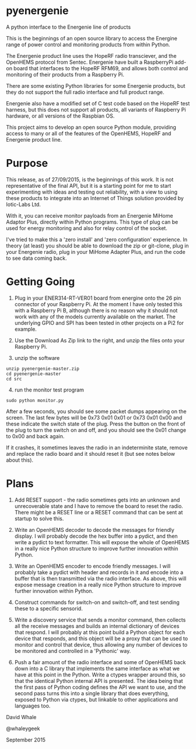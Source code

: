 # pyenergenie
A python interface to the Energenie line of products


This is the beginnings of an open source library to access the Energine range of
power control and monitoring products from within Python.

The Energenie product line uses the HopeRF radio transciever, and the OpenHEMS 
protocol from Sentec. Energenie have built a RaspberryPi add-on board that 
interfaces to the HopeRF RFM69, and allows both control and monitoring of their 
products from a Raspberry Pi.

There are some existing Python libraries for some Energenie products, but they
do not support the full radio interface and full product range.

Energenie also have a modified set of C test code based on the HopeRF test harness,
but this does not support all products, all variants of Raspberry Pi hardware,
or all versions of the Raspbian OS.

This project aims to develop an open source Python module, providing 
access to many or all of the features of the OpenHEMS, HopeRF and Energenie 
product line.


Purpose
====

This release, as of 27/09/2015, is the beginnings of this work.
It is not representative of the final API, but it is a starting point for me to
start experimenting with ideas and testing out reliability, with a view to using
these products to integrate into an Internet of Things solution provided by
Iotic-Labs Ltd.

With it, you can receive monitor payloads from an Energenie MiHome Adaptor Plus,
directly within Python programs. This type of plug can be used for energy monitoring
and also for relay control of the socket.

I've tried to make this a 'zero install' and 'zero configuration' experience.
In theory (at least) you should be able to download the zip or git-clone,
plug in your Energenie radio, plug in your MiHome Adapter Plus, and run the code
to see data coming back.


Getting Going
====

1. Plug in your ENER314-RT-VER01 board from energine onto the 26 pin connector of
your Raspberry Pi. At the moment I have only tested this with a Raspberry Pi B,
although there is no reason why it should not work with any of the models currently
available on the market. The underlying GPIO and SPI has been tested in other
projects on a Pi2 for example.

2. Use the Download As Zip link to the right, and unzip the files onto your
Raspberry Pi. 

3. unzip the software

```
unzip pyenergenie-master.zip
cd pyenergenie-master
cd src
```

4. run the monitor test program

```
sudo python monitor.py
```

After a few seconds, you should see some packet dumps appearing on the screen.
The last few bytes will be 0x73 0x01 0x01 or 0x73 0x01 0x00 and these indicate
the switch state of the plug. Press the button on the front of the plug to
turn the switch on and off, and you should see the 0x01 change to 0x00 and
back again.

If it crashes, it sometimes leaves the radio in an indeterminite state, remove
and replace the radio board and it should reset it (but see notes below about this).


Plans
====

1. Add RESET support - the radio sometimes gets into an unknown and unrecoverable
state and I have to remove the board to reset the radio. There might be a RESET
line or a RESET command that can be sent at startup to solve this.

2. Write an OpenHEMS decoder to decode the messages for friendly display. I will
probably decode the hex buffer into a pydict, and then write a pydict to text
formatter. This will expose the whole of OpenHEMS in a really nice Python structure
to improve further innovation within Python.

3. Write an OpenHEMS encoder to encode friendly messages. I will probably
take a pydict with header and records in it and encode into a buffer that is
then transmitted via the radio interface. As above, this will expose message
creation in a really nice Python structure to improve further innovation within
Python.

4. Construct commands for switch-on and switch-off, and test sending these to a
specific sensorid.

5. Write a discovery service that sends a monitor command, then collects all
the receive messages and builds an internal dictionary of devices that respond.
I will probably at this point build a Python object for each device that responds,
and this object will be a proxy that can be used to monitor and control that device,
thus allowing any number of devices to be monitored and controlled in a 'Pythonic'
way.

6. Push a fair amount of the radio interface and some of OpenHEMS back down into
a C library that implements the same interface as what we have at this point in the
Python. Write a ctypes wrapper around this, so that the identical Python internal
API is presented. The idea being that the first pass of Python coding defines the
API we want to use, and the second pass turns this into a single library that
does everything, exposed to Python via ctypes, but linkable to other applications
and languages too.


David Whale

@whaleygeek

September 2015
